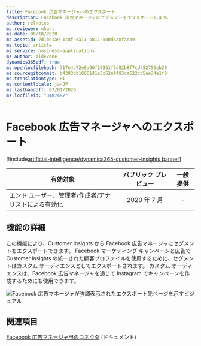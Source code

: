```yaml
---
title: Facebook 広告マネージャへのエクスポート
description: Facebook 広告マネージャにセグメントをエクスポートします。
author: relnotes
ms.reviewer: mhart
ms.date: 06/18/2020
ms.assetid: 7d1be1a9-1c8f-ea11-a811-000d3a8faea9
ms.topic: article
ms.service: business-applications
ms.author: midevane
dynamics365pdf: true
ms.openlocfilehash: 717e4b72e0a96f19961f5d82b8f7cd452750eb20
ms.sourcegitcommit: b4383db1666141e3c62ef493ca522cd5ae34e1f0
ms.translationtype: HT
ms.contentlocale: ja-JP
ms.lasthandoff: 07/01/2020
ms.locfileid: "3487497"
---
```

# <a name="export-to-facebook-ads-manager"></a>Facebook 広告マネージャへのエクスポート
[!include[artificial-intelligence/dynamics365-customer-insights banner](../includes/artificial-intelligence/dynamics365-customer-insights.md)]

| 有効対象    |  パブリック プレビュー | 一般提供 | 
| ---------- | :----------: |:----------: |
|エンド ユーザー、管理者/作成者/アナリストによる有効化|2020 年 7 月| -|






## <a name="feature-details"></a>機能の詳細
<!--feature detail start -->
この機能により、Customer Insights から Facebook 広告マネージャにセグメントをエクスポートできます。 Facebook マーケティング キャンペーンと広告で Customer Insights の統一された顧客プロファイルを使用するために、セグメントはカスタム オーディエンスとしてエクスポートされます。 カスタム オーディエンスは、Facebook 広告マネージャを通じて Instagram でキャンペーンを作成するためにも使用できます。

![Facebook 広告マネージャが強調表示されたエクスポート先ページを示すビジュアル](media/june2020_facebook.png "Facebook 広告マネージャが強調表示されたエクスポート先ページを示すビジュアル")
<!--feature detail end -->










## <a name="see-also"></a>関連項目

<!--docs start-->
[Facebook 広告マネージャ用のコネクタ](https://docs.microsoft.com/dynamics365/ai/customer-insights/export-facebook) (ドキュメント)
<!--docs end-->
